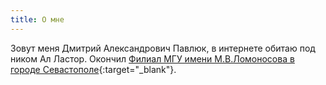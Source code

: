 ```yaml
---
title: О мне
---
```

Зовут меня Дмитрий Александрович Павлюк, в интернете обитаю под ником Ал Ластор.
Окончил [Филиал МГУ имени М.В.Ломоносова в городе Севастополе](http://sev.msu.ru/){:target="_blank"}.
